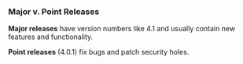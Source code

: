 ###  Major v. Point Releases

**Major releases** have version numbers like 4.1 and usually contain new features and functionality.

**Point releases** (4.0.1) fix bugs and patch security holes.